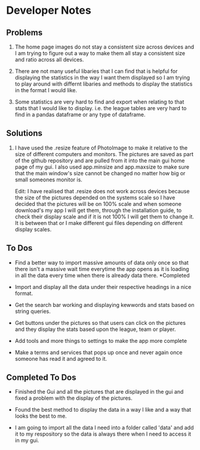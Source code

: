 # Developer Notes
## Problems

1. The home page images do not stay a consistent size across devices and I am trying to figure out a way to make them all stay a consistent size and ratio across all devices.

2. There are not many useful libaries that I can find that is helpful for displaying the statistics in the way I want them displayed so I am trying to play around with differnt libaries and methods to display the statistics in the format I would like.

3. Some statistics are very hard to find and export when relating to that stats that I would like to display. i.e. the league tables are very hard to find in a pandas dataframe or any type of dataframe.

## Solutions

1. I have used the .resize feature of PhotoImage to make it relative to the size of different computers and monitors. The pictures are saved as part of the github repository and are pulled from it into the main gui home page of my gui. I also used app.minsize and app.maxsize to make sure that the main window's size cannot be changed no matter how big or small someones monitor is.

    Edit: I have realised that .resize does not work across devices because the size of the pictures depended on the systems scale so I have decided that the pictures will be on 100% scale and when someone download's my app I will get them, through the installation guide, to check their display scale and if it is not 100% I will get them to change it. It is between that or I make different gui files depending on different display scales.

## To Dos
* Find a better way to import massive amounts of data only once so that there isn't a massive wait time everytime the app opens as it is loading in all the data every time when there is already data there. *Completed

* Import and display all the data under their respective headings in a nice format.

* Get the search bar working and displaying kewwords and stats based on string queries.

* Get buttons under the pictures so that users can click on the pictures and they display the stats based upon the league, team or player.

* Add tools and more things to settings to make the app more complete

* Make a terms and services that pops up once and never again once someone has read it and agreed to it.

## Completed To Dos
* Finished the Gui and all the pictures that are displayed in the gui and fixed a problem with the display of the pictures.

* Found the best method to display the data in a way I like and a way that looks the best to me.

* I am going to import all the data I need into a folder called 'data' and add it to my respository so the data is always there when I need to access it in my gui.
